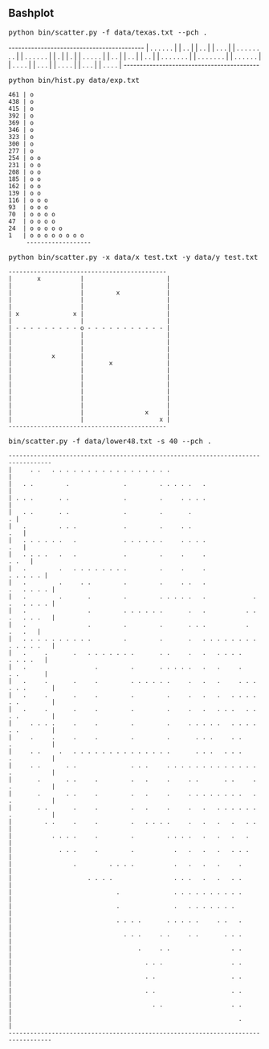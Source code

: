 <h2>Bashplot</h2>
<pre>python bin/scatter.py -f data/texas.txt --pch .</pre>
	------------------------------------------
	|             . . . . . .                 |
	|             .         .                 |
	|             .         .                 |
	|             .         . .               |
	|             .           . . . . . . .   |
	|             .                 . . . . . |
	|             .                           |
	|             .                           |
	| . .   .   . .                           |
	|   . .                                   |
	|     . .                                 |
	|       . .                               |
	|       . .     . . .                 . . |
	|         . . .     . .               . . |
	|           . .       .           . . .   |
	|                     . .       . .       |
	|                       .     . .         |
	|                       . .   . .         |
	|                         .   . .         |
	|                         . . . .         |
	------------------------------------------


<pre>python bin/hist.py data/exp.txt</pre>
	461 | o                
	438 | o                
	415 | o                
	392 | o                
	369 | o                
	346 | o                
	323 | o                
	300 | o                
	277 | o                
	254 | o o              
	231 | o o              
	208 | o o              
	185 | o o              
	162 | o o              
	139 | o o              
	116 | o o o            
	93  | o o o            
	70  | o o o o          
	47  | o o o o          
	24  | o o o o o        
	1   | o o o o o o o o  
	     ------------------


<pre>python bin/scatter.py -x data/x_test.txt -y data/y_test.txt</pre>
	--------------------------------------------
	|       x           |                       |
	|                   |                       |
	|                   |         x             |
	|                   |                       |
	|                   |                       |
	| x               x |                       |
	|                   |                       |
	| - - - - - - - - - o - - - - - - - - - - - |
	|                   |                       |
	|                   |                       |
	|                   |                       |
	|           x       |                       |
	|                   |       x               |
	|                   |                       |
	|                   |                       |
	|                   |                       |
	|                   |                       |
	|                   |                       |
	|                   |                       |
	|                   |                 x     |
	|                   |                     x |
	--------------------------------------------
<pre>bin/scatter.py -f data/lower48.txt -s 40 --pch .</pre>
	----------------------------------------------------------------------------------
	|     . .   . . . . . . . . . . . . . . . . .                                     |
	|   . .         .               .         . . . . .   .                           |
	| . . .       . .               .         .     . . . .                           |
	|   . .       . .               .         .       .                             . |
	|   .         . . .             .         .     . .                           .   |
	|   . . . . . .   .             . . . . . .     . . . .                       .   |
	|   . . . .   .   .             .         .     .     .                     . .   |
	|   .         .   . . . . . . . .         .     .     .                 . . . . . |
	|   .         .     . .         .         .     . .   .               .   . . . . |
	|   .         .       .         .         . . . . .   .             . .   . . . . |
	|   .                 .         . . . . . .       .   .           . . .   . . .   |
	|   .                 .         .         .       . . .           .       .   .   |
	|   . . . . . . . . . .         .         .       .   . . . . . . . . . . . . .   |
	|   .     .       .   . . . . . . .       . .     .   .   . . . .       . . . .   |
	|   .                   .         .       . . . . .   .   .     .       . .       |
	|   .     .       .     .         . . . . . .     .   .   .     . . . . . .       |
	|   .     .       .     .         .         .     .   .   .   . . . . . .         |
	|   .     .       .     .         .         .     .   .   . . .   . . . .         |
	|     . . . .     .     .         .         .     . . . . .   . . . . . .         |
	|     .     .     .     .         .         .       . . .     . .     .           |
	|     . .     .   . . . . . . . . . . . . . .       . . .   . . .     .           |
	|     . .       . .               . . .     . . . . . . . . . . . . . .           |
	|       .       . .     .         .   .     .     . .       . .     . .           |
	|       .       . .     .         .   .     .     . . . . . . . .   . .           |
	|       . .       .     .         .   .     .     .   .   . . . . . . .           |
	|         . .     .     .         .   . . . .     .   .   .   .   . .             |
	|           . . . .     .         .         . . . .   .   .   .   .               |
	|             . . .     .         .           .   .   .   .   . . .               |
	|                 .         . . . .           .   .   .   .     .                 |
	|                     . . . .                 . . .   .   .   . .                 |
	|                             .               . . . . . . . . . .                 |
	|                             .               .   . . . . . . .                   |
	|                             . . . .       . . . . .     . .   .                 |
	|                               . . .     . .     . .       . . .                 |
	|                                   .     . .                 . .                 |
	|                                     . . .                   . .                 |
	|                                     . .                     . .                 |
	|                                     . .                     . .                 |
	|                                       . .                   . .                 |
	|                                                               .                 |
	----------------------------------------------------------------------------------